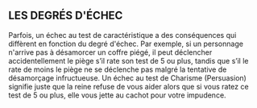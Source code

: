 ## LES DEGRÉS D'ÉCHEC


Parfois, un échec au test de caractéristique a des
conséquences qui diffèrent en fonction du degré d'échec.
Par exemple, si un personnage n'arrive pas à désamorcer
un coffre piégé, il peut déclencher accidentellement le
piège s’il rate son test de 5 ou plus, tandis que s’il le rate de
moins le piège ne se déclenche pas malgré la tentative de
désamorçage infructueuse. Un échec au test de Charisme
(Persuasion) signifie juste que la reine refuse de vous aider
alors que si vous ratez ce test de 5 ou plus, elle vous jette au
cachot pour votre impudence.
